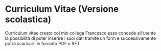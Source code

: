# Curriculum Vitae (Versione scolastica)
Curriculum vitae creato col mio collega Francesco esso concede all'utente la possibilità di poter inserire i suoi dati tramite un form e successivamente potrà scaricarli in formato PDF o RFT
